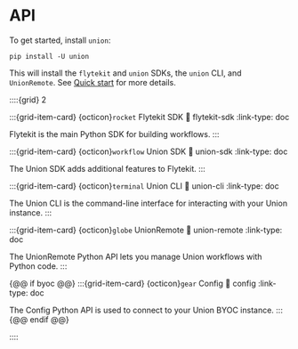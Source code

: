 # API

To get started, install `union`:

```
pip install -U union
```

This will install the `flytekit` and `union` SDKs, the `union` CLI, and `UnionRemote`.
See [Quick start](../index.md#quick-start) for more details.


::::{grid} 2

:::{grid-item-card} {octicon}`rocket` Flytekit SDK
:link: flytekit-sdk
:link-type: doc

Flytekit is the main Python SDK for building workflows.
:::

:::{grid-item-card} {octicon}`workflow` Union SDK
:link: union-sdk
:link-type: doc

The Union SDK adds additional features to Flytekit.
:::

:::{grid-item-card} {octicon}`terminal` Union CLI
:link: union-cli
:link-type: doc

The Union CLI is the command-line interface for interacting with your Union instance.
:::

:::{grid-item-card} {octicon}`globe` UnionRemote
:link: union-remote
:link-type: doc

The UnionRemote Python API lets you manage Union workflows with Python code.
:::

{@@ if byoc @@}
:::{grid-item-card} {octicon}`gear` Config
:link: config
:link-type: doc

The Config Python API is used to connect to your Union BYOC instance.
:::
{@@ endif @@}

::::
